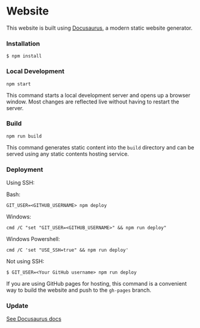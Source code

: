 # Website

This website is built using [Docusaurus](https://docusaurus.io/), a modern static website generator.

### Installation

```
$ npm install
```

### Local Development

```
npm start
```

This command starts a local development server and opens up a browser window. Most changes are reflected live without having to restart the server.

### Build

```
npm run build
```

This command generates static content into the `build` directory and can be served using any static contents hosting service.

### Deployment

Using SSH:

Bash:
```
GIT_USER=<GITHUB_USERNAME> npm deploy
```
Windows:
```
cmd /C "set "GIT_USER=<GITHUB_USERNAME>" && npm run deploy"
```
Windows Powershell:
```
cmd /C 'set "USE_SSH=true" && npm run deploy'
```

Not using SSH:

```
$ GIT_USER=<Your GitHub username> npm run deploy
```

If you are using GitHub pages for hosting, this command is a convenient way to build the website and push to the `gh-pages` branch.

### Update

[See Docusaurus docs](https://docusaurus.io/docs/installation#updating-your-docusaurus-version)
